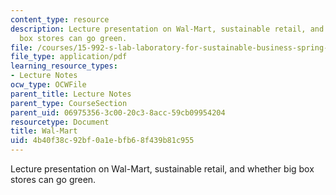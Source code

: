 ```yaml
---
content_type: resource
description: Lecture presentation on Wal-Mart, sustainable retail, and whether big
  box stores can go green.
file: /courses/15-992-s-lab-laboratory-for-sustainable-business-spring-2008/4b40f38c92bf0a1ebfb68f439b81c955_lec_06.pdf
file_type: application/pdf
learning_resource_types:
- Lecture Notes
ocw_type: OCWFile
parent_title: Lecture Notes
parent_type: CourseSection
parent_uid: 06975356-3c00-20c3-8acc-59cb09954204
resourcetype: Document
title: Wal-Mart
uid: 4b40f38c-92bf-0a1e-bfb6-8f439b81c955
---
```

Lecture presentation on Wal-Mart, sustainable retail, and whether big box stores can go green.

